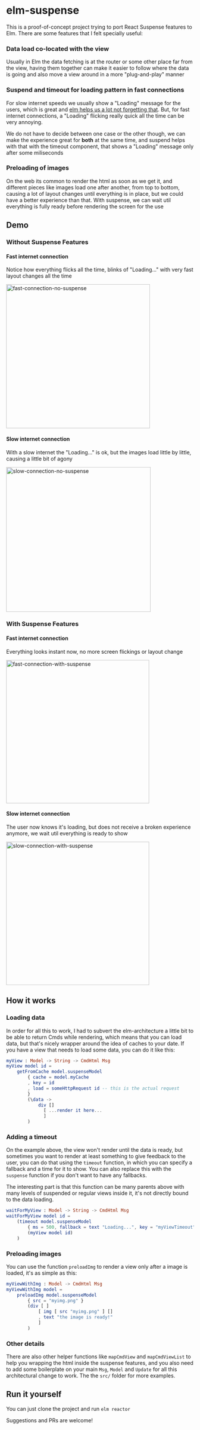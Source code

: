 # elm-suspense

This is a proof-of-concept project trying to port React Suspense features to Elm. There are some features that I felt specially useful:

### Data load co-located with the view

Usually in Elm the data fetching is at the router or some other place far from the view, having them together can make it easier to follow where the data is going and also move a view around in a more "plug-and-play" manner

### Suspend and timeout for loading pattern in fast connections

For slow internet speeds we usually show a "Loading" message for the users, which is great and [elm helps us a lot not forgetting that](http://blog.jenkster.com/2016/06/how-elm-slays-a-ui-antipattern.html). But, for fast internet connections, a "Loading" flicking really quick all the time can be very annoying.

We do not have to decide between one case or the other though, we can make the experience great for **both** at the same time, and suspend helps with that with the timeout component, that shows a "Loading" message only after some miliseconds

### Preloading of images

On the web its common to render the html as soon as we get it, and different pieces like images load one after another, from top to bottom, causing a lot of layout changes until everything is in place, but we could have a better experience than that. With suspense, we can wait util everything is fully ready before rendering the screen for the use

## Demo

### Without Suspense Features

#### Fast internet connection

Notice how everything flicks all the time, blinks of "Loading..." with very fast layout changes all the time

<img src="https://user-images.githubusercontent.com/792201/47619622-3e266300-dae1-11e8-8054-6f10cbc317f2.gif" alt="fast-connection-no-suspense" width="386" />

#### Slow internet connection

With a slow internet the "Loading..." is ok, but the images load little by little, causing a little bit of agony

<img src="https://user-images.githubusercontent.com/792201/47619620-3e266300-dae1-11e8-8542-bb378d7f0d94.gif" alt="slow-connection-no-suspense" width="388" />

### With Suspense Features

#### Fast internet connection

Everything looks instant now, no more screen flickings or layout change

<img src="https://user-images.githubusercontent.com/792201/47619623-3e266300-dae1-11e8-9bc9-521e68b59b7d.gif" alt="fast-connection-with-suspense" width="384" />

#### Slow internet connection

The user now knows it's loading, but does not receive a broken experience anymore, we wait util everything is ready to show

<img src="https://user-images.githubusercontent.com/792201/47619624-3e266300-dae1-11e8-93dd-b35b9d81d54e.gif" alt="slow-connection-with-suspense" width="384" />

## How it works

### Loading data

In order for all this to work, I had to subvert the elm-architecture a little bit to be able to return Cmds while rendering, which means that you can load data, but that's nicely wrapper around the idea of caches to your date. If you have a view that needs to load some data, you can do it like this:

```elm
myView : Model -> String -> CmdHtml Msg
myView model id =
    getFromCache model.suspenseModel
        { cache = model.myCache
        , key = id
        , load = someHttpRequest id -- this is the actual request
        }
        (\data ->
            div []
              [ ...render it here...
              ]
        )
```

### Adding a timeout

On the example above, the view won't render until the data is ready, but sometimes you want to render at least something to give feedback to the user, you can do that using the `timeout` function, in which you can specify a fallback and a time for it to show. You can also replace this with the `suspense` function if you don't want to have any fallbacks.

The interesting part is that this function can be many parents above with many levels of suspended or regular views inside it, it's not directly bound to the data loading.

```elm
waitForMyView : Model -> String -> CmdHtml Msg
waitForMyView model id =
    (timeout model.suspenseModel
        { ms = 500, fallback = text "Loading...", key = "myViewTimeout" }
        (myView model id)
    )
```

### Preloading images

You can use the function `preloadImg` to render a view only after a image is loaded, it's as simple as this:

```elm
myViewWithImg : Model -> CmdHtml Msg
myViewWithImg model =
    preloadImg model.suspenseModel
        { src = "myimg.png" }
        (div [ ]
            [ img [ src "myimg.png" ] []
            , text "the image is ready!"
            ]
        )
```

### Other details

There are also other helper functions like `mapCmdView` and `mapCmdViewList` to help you wrapping the html inside the suspense features, and you also need to add some boilerplate on your main `Msg`, `Model` and `Update` for all this architectural change to work. The the `src/` folder for more examples.

## Run it yourself

You can just clone the project and run `elm reactor`

Suggestions and PRs are welcome!
